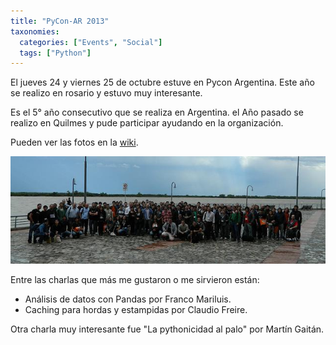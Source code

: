 ```yaml
---
title: "PyCon-AR 2013"
taxonomies:
  categories: ["Events", "Social"]
  tags: ["Python"]
---
```


El jueves 24 y viernes 25 de octubre estuve en Pycon Argentina. Este año se realizo en rosario y estuvo muy interesante.

Es el 5° año consecutivo que se realiza en Argentina. el Año pasado se realizo en Quilmes y pude participar ayudando en la organización.

Pueden ver las fotos en la [wiki](http://python.org.ar/Eventos/Conferencias/PyConAr2013).

!["Foto grupal PyCon-AR 2013"](/images/pycon2013.jpg)

Entre las charlas que más me gustaron o me sirvieron están:


- Análisis de datos con Pandas por Franco Mariluis.
- Caching para hordas y estampidas por Claudio Freire.

Otra charla muy interesante fue "La pythonicidad al palo" por Martín Gaitán.

